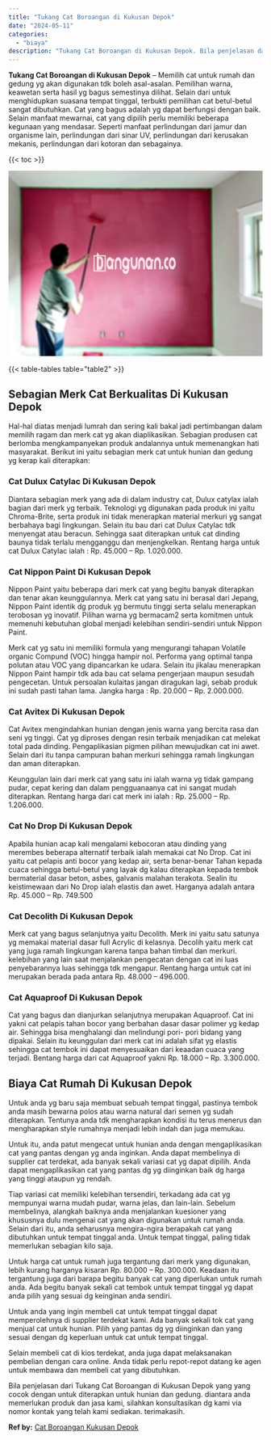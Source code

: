 ```yaml
---
title: "Tukang Cat Boroangan di Kukusan Depok"
date: "2024-05-11"
categories: 
  - "biaya"
description: "Tukang Cat Boroangan di Kukusan Depok. Bila penjelasan dari Tukang Cat Boroangan di Kukusan Depok yang yang cocok dengan untuk diterapkan untuk hunian dan ge..."
---
```


**Tukang Cat Boroangan di Kukusan Depok** – Memilih cat untuk rumah dan gedung yg akan digunakan tdk boleh asal-asalan. Pemilihan warna, keawetan serta hasil yg bagus semestinya dilihat. Selain dari untuk menghidupkan suasana tempat tinggal, terbukti pemilihan cat betul-betul sangat dibutuhkan. Cat yang bagus adalah yg dapat berfungsi dengan baik. Selain manfaat mewarnai, cat yang dipilih perlu memiliki beberapa kegunaan yang mendasar. Seperti manfaat perlindungan dari jamur dan organisme lain, perlindungan dari sinar UV, perlindungan dari kerusakan mekanis, perlindungan dari kotoran dan sebagainya.

{{< toc >}}

![Tukang Cat Boroangan di Kukusan Depok](/images/jasa-cat-murah40.png)

{{< table-tables table="table2" >}}

## Sebagian Merk Cat Berkualitas Di Kukusan Depok

Hal-hal diatas menjadi lumrah dan sering kali bakal jadi pertimbangan dalam memilih ragam dan merk cat yg akan diaplikasikan. Sebagian produsen cat berlomba mengkampanyekan produk andalannya untuk memenangkan hati masyarakat. Berikut ini yaitu sebagian merk cat untuk hunian dan gedung yg kerap kali diterapkan:

### Cat Dulux Catylac Di Kukusan Depok

Diantara sebagian merk yang ada di dalam industry cat, Dulux catylax ialah bagian dari merk yg terbaik. Teknologi yg digunakan pada produk ini yaitu Chroma-Brite, serta produk ini tidak menerapkan material merkuri yg sangat berbahaya bagi lingkungan. Selain itu bau dari cat Dulux Catylac tdk menyengat atau beracun. Sehingga saat diterapkan untuk cat dinding baunya tidak terlalu mengganggu dan menjengkelkan. Rentang harga untuk cat Dulux Catylac ialah : Rp. 45.000 – Rp. 1.020.000.

### Cat Nippon Paint Di Kukusan Depok

Nippon Paint yaitu beberapa dari merk cat yang begitu banyak diterapkan dan tenar akan keunggulannya. Merk cat yang satu ini berasal dari Jepang, Nippon Paint identik dg produk yg bermutu tinggi serta selalu menerapkan terobosan yg inovatif. Pilihan warna yg bermacam2 serta komitmen untuk memenuhi kebutuhan global menjadi kelebihan sendiri-sendiri untuk Nippon Paint.

Merk cat yg satu ini memiliki formula yang mengurangi tahapan Volatile organic Compund (VOC) hingga hampir nol. Performa yang optimal tanpa polutan atau VOC yang dipancarkan ke udara. Selain itu jikalau menerapkan Nippon Paint hampir tdk ada bau cat selama pengerjaan maupun sesudah pengecetan. Untuk persoalan kulaitas jangan diragukan lagi, sebab produk ini sudah pasti tahan lama. Jangka harga : Rp. 20.000 – Rp. 2.000.000.

### Cat Avitex Di Kukusan Depok

Cat Avitex mengindahkan hunian dengan jenis warna yang bercita rasa dan seni yg tinggi. Cat yg diproses dengan resin terbaik menjadikan cat melekat total pada dinding. Pengaplikasian pigmen pilihan mewujudkan cat ini awet. Selain dari itu tanpa campuran bahan merkuri sehingga ramah lingkungan dan aman diterapkan.

Keunggulan lain dari merk cat yang satu ini ialah warna yg tidak gampang pudar, cepat kering dan dalam pengguanaanya cat ini sangat mudah diterapkan. Rentang harga dari cat merk ini ialah : Rp. 25.000 – Rp. 1.206.000.

### Cat No Drop Di Kukusan Depok

Apabila hunian acap kali mengalami kebocoran atau dinding yang merembes beberapa alternatif terbaik ialah memakai cat No Drop. Cat ini yaitu cat pelapis anti bocor yang kedap air, serta benar-benar Tahan kepada cuaca sehingga betul-betul yang layak dg kalau diterapkan kepada tembok bermaterial dasar beton, asbes, galvanis malahan terakota. Sealin itu keistimewaan dari No Drop ialah elastis dan awet. Harganya adalah antara Rp. 45.000 – Rp. 749.500

### Cat Decolith Di Kukusan Depok

Merk cat yang bagus selanjutnya yaitu Decolith. Merk ini yaitu satu satunya yg memakai material dasar full Acrylic di kelasnya. Decolih yaitu merk cat yang juga ramah lingkungan karena tanpa bahan timbal dan merkuri. kelebihan yang lain saat menjalankan pengecatan dengan cat ini luas penyebarannya luas sehingga tdk mengapur. Rentang harga untuk cat ini merupakan berada pada antara Rp. 48.000 – 496.000.

### Cat Aquaproof Di Kukusan Depok

Cat yang bagus dan dianjurkan selanjutnya merupakan Aquaproof. Cat ini yakni cat pelapis tahan bocor yang berbahan dasar dasar polimer yg kedap air. Sehingga bisa menghalangi dan melindungi pori- pori bidang yang dipakai. Selain itu keunggulan dari merk cat ini adalah sifat yg elastis sehingga cat tembok ini dapat menyesuaikan dari keaadan cuaca yang terjadi. Bentang harga dari cat Aquaproof yakni Rp. 18.000 – Rp. 3.300.000.

## Biaya Cat Rumah Di Kukusan Depok

Untuk anda yg baru saja membuat sebuah tempat tinggal, pastinya tembok anda masih bewarna polos atau warna natural dari semen yg sudah diterapkan. Tentunya anda tdk mengharapkan kondisi itu terus menerus dan mengharapkan style rumahnya menjadi lebih indah dan juga memukau.

Untuk itu, anda patut mengecat untuk hunian anda dengan mengaplikasikan cat yang pantas dengan yg anda inginkan. Anda dapat membelinya di supplier cat terdekat, ada banyak sekali variasi cat yg dapat dipilih. Anda dapat mengaplikasikan cat yang pantas dg yg diinginkan baik dg harga yang tinggi ataupun yg rendah.

Tiap variasi cat memiliki kelebihan tersendiri, terkadang ada cat yg mempunyai warna mudah pudar, warna jelas, dan lain-lain. Sebelum membelinya, alangkah baiknya anda menjalankan kuesioner yang khususnya dulu mengenai cat yang akan digunakan untuk rumah anda. Selain dari itu, anda seharusnya mengira-ngira berapakah cat yang dibutuhkan untuk tempat tinggal anda. Untuk tempat tinggal, paling tidak memerlukan sebagian kilo saja.

Untuk harga cat untuk rumah juga tergantung dari merk yang digunakan, lebih kurang harganya kisaran Rp. 80.000 – Rp. 300.000. Keadaan itu tergantung juga dari barapa begitu banyak cat yang diperlukan untuk rumah anda. Ada begitu banyak sekali cat tembok untuk tempat tinggal yg dapat anda pilih yang sesuai dg keinginan anda sendiri.

Untuk anda yang ingin membeli cat untuk tempat tinggal dapat memperolehnya di supplier terdekat kami. Ada banyak sekali tok cat yang menjual cat untuk hunian. Pilih yang pantas dg yg diinginkan dan yang sesuai dengan dg keperluan untuk cat untuk tempat tinggal.

Selain membeli cat di kios terdekat, anda juga dapat melaksanakan pembelian dengan cara online. Anda tidak perlu repot-repot datang ke agen untuk membawa dan membeli cat yang dibutuhkan.

Bila penjelasan dari Tukang Cat Boroangan di Kukusan Depok yang yang cocok dengan untuk diterapkan untuk hunian dan gedung. diantara anda memerlukan produk dan jasa kami, silahkan konsultasikan dg kami via nomor kontak yang telah kami sediakan. terimakasih.

**Ref by:** [Cat Boroangan Kukusan Depok](https://id.wikipedia.org/wiki/Cat)
